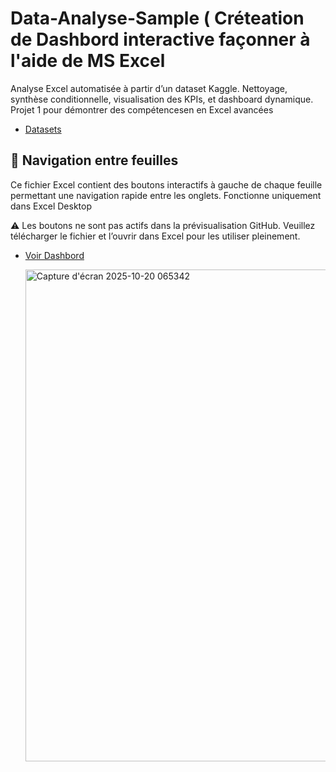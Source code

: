 # Data-Analyse-Sample ( Créteation de Dashbord interactive façonner à l'aide de MS Excel 
Analyse Excel automatisée à partir d’un dataset Kaggle. Nettoyage, synthèse conditionnelle, visualisation des KPIs, et dashboard dynamique. Projet 1 pour démontrer des compétencesen en Excel avancées
- <a href="https://github.com/Hasnain-mustufai/excel-Dashbord/blob/main/sales_data_sample.xlsx">Datasets</a>
 ## 🔄 Navigation entre feuilles
Ce fichier Excel contient des boutons interactifs à gauche de chaque feuille permettant une navigation rapide entre les onglets. Fonctionne uniquement dans Excel Desktop

⚠️ Les boutons ne sont pas actifs dans la prévisualisation GitHub. Veuillez télécharger le fichier et l’ouvrir dans Excel pour les utiliser pleinement.


- <a href="https://github.com/Hasnain-mustufai/excel-Dashbord/blob/main/Capture%20d'%C3%A9cran%202025-10-20%20065342.png">Voir Dashbord</a>


  <img width="1312" height="787" alt="Capture d'écran 2025-10-20 065342" src="https://github.com/user-attachments/assets/eaac6121-b4ab-44e7-a1ab-6f8367668e41" />
